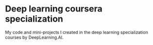 # Deep learning coursera specialization
My code and mini-projects I created in the deep learning specialization courses by DeepLearning.AI.
